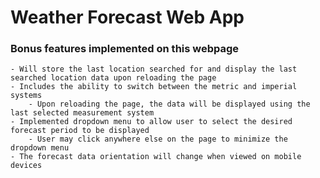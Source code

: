 # Weather Forecast Web App

### Bonus features implemented on this webpage

    - Will store the last location searched for and display the last searched location data upon reloading the page
    - Includes the ability to switch between the metric and imperial systems
        - Upon reloading the page, the data will be displayed using the last selected measurement system
    - Implemented dropdown menu to allow user to select the desired forecast period to be displayed
        - User may click anywhere else on the page to minimize the dropdown menu
    - The forecast data orientation will change when viewed on mobile devices
